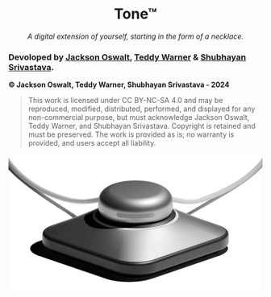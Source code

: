 <h1 align="center">
Tone™
</h1>

<p align="center">
<em>A digital extension of yourself,
starting in the form of a necklace.</em>
</p>

### Devoloped by [Jackson Oswalt](https://www.linkedin.com/in/jackson-oswalt-071268238/), [Teddy Warner](https://teddywarner.org/About-Me/about/) & [Shubhayan Srivastava](https://www.linkedin.com/in/shubhayan935/).

**© Jackson Oswalt, Teddy Warner, Shubhayan Srivastava - 2024**
> This work is licensed under CC BY-NC-SA 4.0 and may be reproduced, modified,
> distributed, performed, and displayed for any non-commercial purpose, but
> must acknowledge Jackson Oswalt, Teddy Warner, and Shubhayan Srivastava.
> Copyright is retained and must be preserved. The work is provided as is;
> no warranty is provided, and users accept all liability.

<p align="center">
  <img src="https://github.com/ToneComputingCo/.github/blob/main/render2.png" alt="tone-1">
</p>
